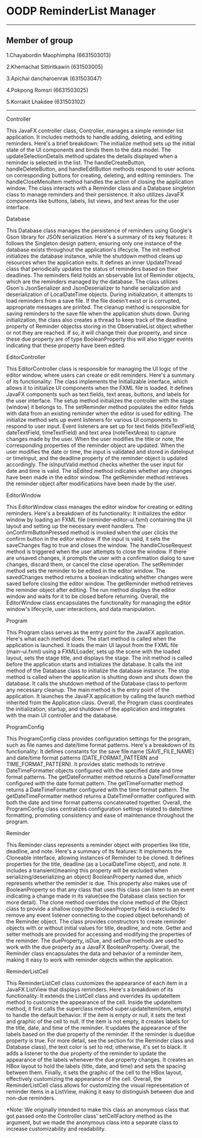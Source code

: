 # OODP ReminderList Manager
-------------------------------------------
Member of group
-------------------------------------------

1.Chayabordin Maophimpha (6631503013)

2.Khemachat Sittiritkawin (631503005)

3.Apichai dancharoenrak (631503047)

4.Pokpong Romsri (6631503025)

5.Korrakit Lhakdee (631503102)

-------------------------------------------


Controller

This JavaFX controller class, Controller, manages a simple reminder list application. It includes methods to handle adding, deleting, and editing reminders. Here's a brief breakdown:
The initialize method sets up the initial state of the UI components and binds them to the data model.
The updateSelectionDetails method updates the details displayed when a reminder is selected in the list.
The handleCreateButton, handleDeleteButton, and handleEditButton methods respond to user actions on corresponding buttons for creating, deleting, and editing reminders.
The handleCloseMenuItem method handles the action of closing the application window.
The class interacts with a Reminder class and a Database singleton class to manage reminders and their persistence. It also utilizes JavaFX components like buttons, labels, list views, and text areas for the user interface.


Database

This Database class manages the persistence of reminders using Google's Gson library for JSON serialization. Here's a summary of its key features:
It follows the Singleton design pattern, ensuring only one instance of the database exists throughout the application's lifecycle.
The init method initializes the database instance, while the shutdown method cleans up resources when the application exits.
It defines an inner UpdateThread class that periodically updates the status of reminders based on their deadlines.
The reminders field holds an observable list of Reminder objects, which are the reminders managed by the database.
The class utilizes Gson's JsonSerializer and JsonDeserializer to handle serialization and deserialization of LocalDateTime objects.
During initialization, it attempts to load reminders from a save file. If the file doesn't exist or is corrupted, appropriate messages are printed.
The cleanup method is responsible for saving reminders to the save file when the application shuts down.
During initialization, the class also creates a thread to keep track of the deadline property of Reminder objectss storing in the ObservableList object whether or not they are reached. If so, it will change their due property, and since these due property are of type BooleanProperty this will also trigger events indicating that these property have been edited.

EditorController

This EditorController class is responsible for managing the UI logic of the editor window, where users can create or edit reminders. Here's a summary of its functionality:
The class implements the Initializable interface, which allows it to initialize UI components when the FXML file is loaded.
It defines JavaFX components such as text fields, text areas, buttons, and labels for the user interface.
The setup method initializes the controller with the stage (window) it belongs to.
The setReminder method populates the editor fields with data from an existing reminder when the editor is used for editing.
The initialize method sets up event listeners for various UI components to respond to user input.
Event listeners are set up for text fields (titleTextField, dateTextField, timeTextField) and text area (noteTextArea) to capture changes made by the user.
When the user modifies the title or note, the corresponding properties of the reminder object are updated.
When the user modifies the date or time, the input is validated and stored in dateInput or timeInput, and the deadline property of the reminder object is updated accordingly.
The isInputValid method checks whether the user input for date and time is valid.
The isEdited method indicates whether any changes have been made in the editor window.
The getReminder method retrieves the reminder object after modifications have been made by the user.


EditorWindow

This EditorWindow class manages the editor window for creating or editing reminders. Here's a breakdown of its functionality:
It initializes the editor window by loading an FXML file (reminder-editor-ui.fxml) containing the UI layout and setting up the necessary event handlers.
The onConfirmButtonPressed method is invoked when the user clicks the confirm button in the editor window. If the input is valid, it sets the saveChanges flag to true and closes the window.
The handleCloseRequest method is triggered when the user attempts to close the window. If there are unsaved changes, it prompts the user with a confirmation dialog to save changes, discard them, or cancel the close operation.
The setReminder method sets the reminder to be edited in the editor window.
The savedChanges method returns a boolean indicating whether changes were saved before closing the editor window.
The getReminder method retrieves the reminder object after editing.
The run method displays the editor window and waits for it to be closed before returning.
Overall, the EditorWindow class encapsulates the functionality for managing the editor window's lifecycle, user interactions, and data manipulation.


Program

This Program class serves as the entry point for the JavaFX application. Here's what each method does:
The start method is called when the application is launched. It loads the main UI layout from the FXML file (main-ui.fxml) using a FXMLLoader, sets up the scene with the loaded layout, sets the stage title, and displays the stage.
The init method is called before the application starts and initializes the database. It calls the init method of the Database class to initialize the database instance.
The stop method is called when the application is shutting down and shuts down the database. It calls the shutdown method of the Database class to perform any necessary cleanup.
The main method is the entry point of the application. It launches the JavaFX application by calling the launch method inherited from the Application class.
Overall, the Program class coordinates the initialization, startup, and shutdown of the application and integrates with the main UI controller and the database.


ProgramConfig

This ProgramConfig class provides configuration settings for the program, such as file names and date/time format patterns. Here's a breakdown of its functionality:
It defines constants for the save file name (SAVE_FILE_NAME) and date/time format patterns (DATE_FORMAT_PATTERN and TIME_FORMAT_PATTERN).
It provides static methods to retrieve DateTimeFormatter objects configured with the specified date and time format patterns.
The getDateFormatter method returns a DateTimeFormatter configured with the date format pattern.
The getTimeFormatter method returns a DateTimeFormatter configured with the time format pattern.
The getDateTimeFormatter method returns a DateTimeFormatter configured with both the date and time format patterns concatenated together.
Overall, the ProgramConfig class centralizes configuration settings related to date/time formatting, promoting consistency and ease of maintenance throughout the program.


Reminder

This Reminder class represents a reminder object with properties like title, deadline, and note. Here's a summary of its features:
It implements the Cloneable interface, allowing instances of Reminder to be cloned.
It defines properties for the title, deadline (as a LocalDateTime object), and note.
It includes a transient(meaning this property will be excluded when serializing/deserializing an object) BooleanProperty named due, which represents whether the reminder is due. This property also makes use of BooleanProperty so that any class that uses this class can listen to an event indicating a change made in its value(see the Database class section for more detail).
The clone method overrides the clone method of the Object class to provide a shallow copy(the BooleanProperty field is excluded to remove any event listener connecting to the copied object beforehand) of the Reminder object.
The class provides constructors to create reminder objects with or without initial values for title, deadline, and note.
Getter and setter methods are provided for accessing and modifying the properties of the reminder.
The dueProperty, isDue, and setDue methods are used to work with the due property as a JavaFX BooleanProperty.
Overall, the Reminder class encapsulates the data and behavior of a reminder item, making it easy to work with reminder objects within the application.

ReminderListCell

This ReminderListCell class customizes the appearance of each item in a JavaFX ListView that displays reminders. Here's a breakdown of its functionality:
It extends the ListCell class and overrides its updateItem method to customize the appearance of the cell.
Inside the updateItem method, it first calls the superclass method super.updateItem(item, empty) to handle the default behavior.
If the item is empty or null, it sets the text and graphic of the cell to null.
If the item is not empty, it creates labels for the title, date, and time of the reminder.
It updates the appearance of the labels based on the due property of the reminder. If the reminder is due(due property is true. For more detail, see the section for the Reminder class and Database class), the text color is set to red; otherwise, it's set to black.
It adds a listener to the due property of the reminder to update the appearance of the labels whenever the due property changes.
It creates an HBox layout to hold the labels (title, date, and time) and sets the spacing between them.
Finally, it sets the graphic of the cell to the HBox layout, effectively customizing the appearance of the cell.
Overall, the ReminderListCell class allows for customizing the visual representation of reminder items in a ListView, making it easy to distinguish between due and non-due reminders.

*Note: We originally intended to make this class an anonymous class that got passed onto the Controller class' setCellFactory method as the argument, but we made the anonymous class into a separate class to increase customizability and readability.
